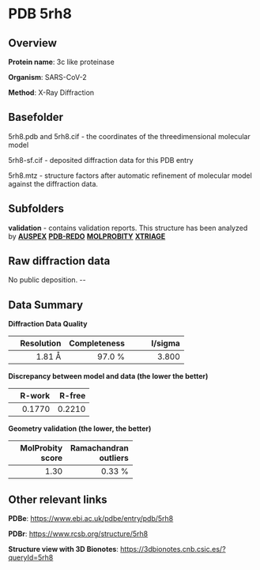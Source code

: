 # PDB 5rh8

## Overview

**Protein name**: 3c like proteinase

**Organism**: SARS-CoV-2

**Method**: X-Ray Diffraction

## Basefolder

5rh8.pdb and 5rh8.cif - the coordinates of the threedimensional molecular model

5rh8-sf.cif - deposited diffraction data for this PDB entry

5rh8.mtz - structure factors after automatic refinement of molecular model against the diffraction data.

## Subfolders





**validation** - contains validation reports. This structure has been analyzed by [**AUSPEX**](https://github.com/thorn-lab/coronavirus_structural_task_force/tree/master/pdb/3c_like_proteinase/SARS-CoV-2/5rh8/validation/auspex) [**PDB-REDO**](https://github.com/thorn-lab/coronavirus_structural_task_force/tree/master/pdb/3c_like_proteinase/SARS-CoV-2/5rh8/validation/pdb-redo) [**MOLPROBITY**](https://github.com/thorn-lab/coronavirus_structural_task_force/tree/master/pdb/3c_like_proteinase/SARS-CoV-2/5rh8/validation/molprobity) [**XTRIAGE**](https://github.com/thorn-lab/coronavirus_structural_task_force/blob/master/pdb/3c_like_proteinase/SARS-CoV-2/5rh8/validation/Xtriage_output.log) 

## Raw diffraction data

No public deposition. --<br> 

## Data Summary
**Diffraction Data Quality**

|   | Resolution | Completeness| I/sigma |
|---|-------------:|----------------:|--------------:|
|   |1.81 Å|97.0  %|<img width=50/>3.800|

**Discrepancy between model and data (the lower the better)**

|   | **R-work**| **R-free**   
|---|-------------:|----------------:|           
||  0.1770|  0.2210|

**Geometry validation (the lower, the better)**

|   |**MolProbity<br>score**| **Ramachandran<br>outliers** 
|---|-------------:|----------------:|
||  1.30|  0.33 %|

 

 



## Other relevant links 
**PDBe**:  https://www.ebi.ac.uk/pdbe/entry/pdb/5rh8
 
**PDBr**: https://www.rcsb.org/structure/5rh8 

**Structure view with 3D Bionotes**: https://3dbionotes.cnb.csic.es/?queryId=5rh8

